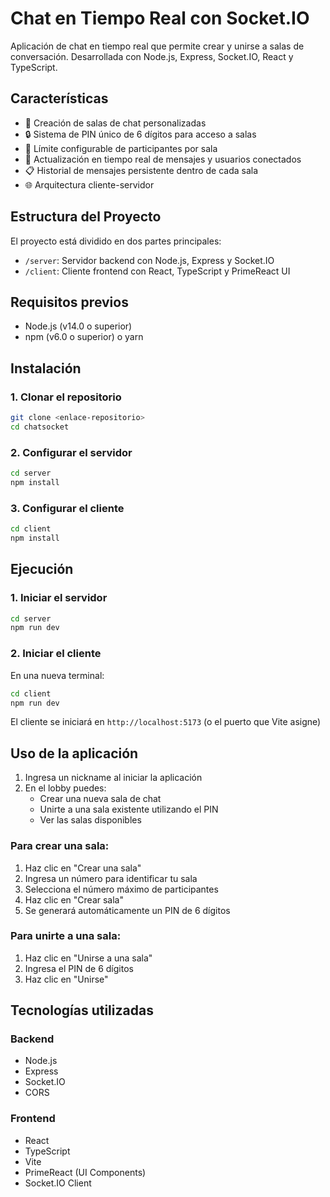 # Chat en Tiempo Real con Socket.IO

Aplicación de chat en tiempo real que permite crear y unirse a salas de conversación. Desarrollada con Node.js, Express, Socket.IO, React y TypeScript.

## Características

- 💬 Creación de salas de chat personalizadas
- 🔒 Sistema de PIN único de 6 dígitos para acceso a salas
- 👥 Límite configurable de participantes por sala
- 🔄 Actualización en tiempo real de mensajes y usuarios conectados
- 📋 Historial de mensajes persistente dentro de cada sala
- 🌐 Arquitectura cliente-servidor

## Estructura del Proyecto

El proyecto está dividido en dos partes principales:

- `/server`: Servidor backend con Node.js, Express y Socket.IO
- `/client`: Cliente frontend con React, TypeScript y PrimeReact UI

## Requisitos previos

- Node.js (v14.0 o superior)
- npm (v6.0 o superior) o yarn

## Instalación

### 1. Clonar el repositorio

```bash
git clone <enlace-repositorio>
cd chatsocket
```

### 2. Configurar el servidor

```bash
cd server
npm install
```

### 3. Configurar el cliente

```bash
cd client
npm install
```

## Ejecución

### 1. Iniciar el servidor

```bash
cd server
npm run dev
```

### 2. Iniciar el cliente

En una nueva terminal:

```bash
cd client
npm run dev
```

El cliente se iniciará en `http://localhost:5173` (o el puerto que Vite asigne)

## Uso de la aplicación

1. Ingresa un nickname al iniciar la aplicación
2. En el lobby puedes:
   - Crear una nueva sala de chat
   - Unirte a una sala existente utilizando el PIN
   - Ver las salas disponibles

### Para crear una sala:

1. Haz clic en "Crear una sala"
2. Ingresa un número para identificar tu sala
3. Selecciona el número máximo de participantes
4. Haz clic en "Crear sala"
5. Se generará automáticamente un PIN de 6 dígitos

### Para unirte a una sala:

1. Haz clic en "Unirse a una sala"
2. Ingresa el PIN de 6 dígitos
3. Haz clic en "Unirse"

## Tecnologías utilizadas

### Backend
- Node.js
- Express
- Socket.IO
- CORS

### Frontend
- React
- TypeScript
- Vite
- PrimeReact (UI Components)
- Socket.IO Client
